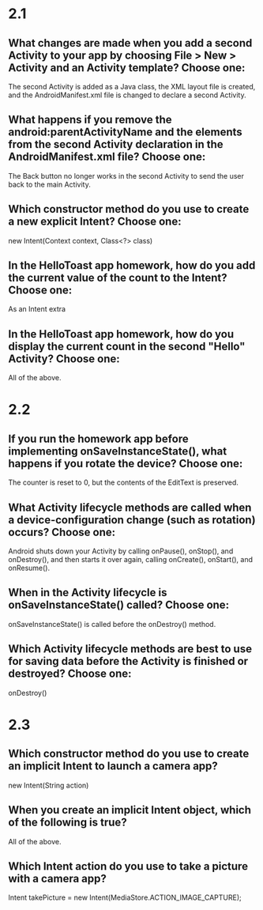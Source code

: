 # 2.1

## What changes are made when you add a second Activity to your app by choosing File > New > Activity and an Activity template? Choose one:

The second Activity is added as a Java class, the XML layout file is created, and the AndroidManifest.xml file is changed to declare a second Activity.

## What happens if you remove the android:parentActivityName and the <meta-data> elements from the second Activity declaration in the AndroidManifest.xml file? Choose one:

The Back button no longer works in the second Activity to send the user back to the main Activity.

## Which constructor method do you use to create a new explicit Intent? Choose one:

new Intent(Context context, Class<?> class)

## In the HelloToast app homework, how do you add the current value of the count to the Intent? Choose one:

As an Intent extra

## In the HelloToast app homework, how do you display the current count in the second "Hello" Activity? Choose one:

All of the above.


# 2.2


## If you run the homework app before implementing onSaveInstanceState(), what happens if you rotate the device? Choose one:
	
The counter is reset to 0, but the contents of the EditText is preserved.

## What Activity lifecycle methods are called when a device-configuration change (such as rotation) occurs? Choose one:

Android shuts down your Activity by calling onPause(), onStop(), and onDestroy(), and then starts it over again, calling onCreate(), onStart(), and onResume().

## When in the Activity lifecycle is onSaveInstanceState() called? Choose one:

onSaveInstanceState() is called before the onDestroy() method.

## Which Activity lifecycle methods are best to use for saving data before the Activity is finished or destroyed? Choose one:

onDestroy()


# 2.3


## Which constructor method do you use to create an implicit Intent to launch a camera app?

new Intent(String action)

## When you create an implicit Intent object, which of the following is true?

All of the above.

## Which Intent action do you use to take a picture with a camera app?

Intent takePicture = new Intent(MediaStore.ACTION_IMAGE_CAPTURE);


	


